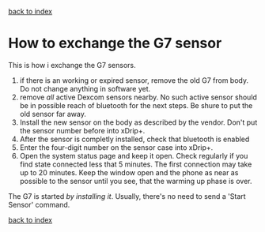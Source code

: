 [back to index](Index.md)
# How to exchange the G7 sensor

This is how i exchange the G7 sensors.

1. if there is an working or expired sensor, remove the old G7 from body.
Do not change anything in software yet.
2. remove *all* active Dexcom sensors nearby.
No such active sensor should be in possible reach of bluetooth for the next steps.
Be shure to put the old sensor far away.
3. Install the new sensor on the body as described by the vendor.
Don't put the sensor number before into xDrip+.
4. After the sensor is completly installed, check that bluetooth is enabled
5. Enter the four-digit number on the sensor case into xDrip+.
6. Open the system status page and keep it open.
Check regularly if you find state connected less that 5 minutes.
The first connection may take up to 20 minutes.
Keep the window open and the phone as near as possible to the sensor until you see, that the warming up phase is over.


The G7 is started *by installing it*. Usually, there's no need to send a 'Start Sensor' command.

[back to index](Index.md)
